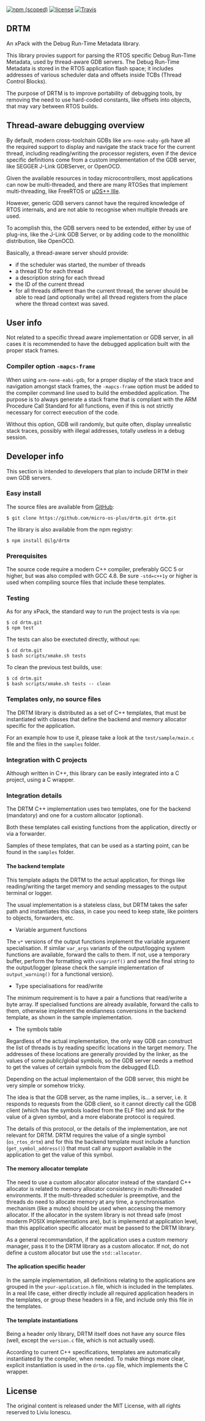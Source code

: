 [![npm (scoped)](https://img.shields.io/npm/v/@ilg/drtm.svg)](https://www.npmjs.com/package/@ilg/drtm) [![license](https://img.shields.io/github/license/micro-os-plus/drtm.svg)](https://github.com/micro-os-plus/drtm/blob/xpack/LICENSE) [![Travis](https://img.shields.io/travis/micro-os-plus/drtm.svg)](https://travis-ci.org/micro-os-plus/drtm)

## DRTM

An xPack with the Debug Run-Time Metadata library. 

This library provies support for parsing the RTOS specific Debug Run-Time Metadata, used by thread-aware GDB servers. The Debug Run-Time Metadata is stored in the RTOS application flash space; it includes addresses of various scheduler data and offsets inside TCBs (Thread Control Blocks).

The purpose of DRTM is to improve portability of debugging tools, by removing the need to use hard-coded constants, like offsets into objects, that may vary between RTOS builds.

## Thread-aware debugging overview

By default, modern cross-toolchain GDBs like `arm-none-eaby-gdb` have all the required support to display and navigate the stack trace for the current thread, including reading/writing the processor registers, even if the device specific definitions come from a custom implementation of the GDB server, like SEGGER J-Link GDBServer, or OpenOCD.

Given the available resources in today microcontrollers, most applications can now be  multi-threaded, and there are many RTOSes that implement multi-threading, like FreeRTOS or [µOS++ IIIe](http://micro-os-plus.github.io).

However, generic GDB servers cannot have the required knowledge of RTOS internals, and are not able to recognise when multiple threads are used.

To acomplish this, the GDB servers need to be extended, either by use of plug-ins, like the J-Link GDB Server, or by adding code to the monolithic distribution, like OpenOCD.

Basically, a thread-aware server should provide:

- if the scheduler was started, the number of threads
- a thread ID for each thread
- a description string for each thread
- the ID of the current thread
- for all threads different than the current thread, the server should be able to read (and optionally write) all thread registers from the place where the thread context was saved.

## User info

Not related to a specific thread aware implementation or GDB server, in all cases it is recommended to have the debugged application built with the proper stack frames.

### Compiler option `-mapcs-frame`

When using `arm-none-eabi-gdb`, for a proper display of the stack trace and navigation amongst stack frames, the `-mapcs-frame` option must be added to the compiler command line used to build the embedded application. The purpose is to always generate a stack frame that is compliant with the ARM Procedure Call Standard for all functions, even if this is not strictly necessary for correct execution of the code.

Without this option, GDB will randomly, but quite often, display unrealistic stack traces, possibly with illegal addresses, totally useless in a debug session.

## Developer info

This section is intended to developers that plan to include DRTM in their own GDB servers.

### Easy install

The source files are available from [GitHub](https://github.com/micro-os-plus/drtm):

```
$ git clone https://github.com/micro-os-plus/drtm.git drtm.git
```

The library is also available from the npm registry:

```
$ npm install @ilg/drtm
```

### Prerequisites

The source code require a modern C++ compiler, preferably GCC 5 or higher, but was also compiled with GCC 4.8. Be sure `-std=c++1y` or higher is used when compiling source files that include these templates.

### Testing

As for any xPack, the standard way to run the project tests is via `npm`:

```
$ cd drtm.git
$ npm test
```

The tests can also be exectuted directly, without `npm`:

```
$ cd drtm.git
$ bash scripts/xmake.sh tests 
```

To clean the previous test builds, use:

```
$ cd drtm.git
$ bash scripts/xmake.sh tests -- clean
```

### Templates only, no source files

The DRTM library is distributed as a set of C++ templates, that must be instantiated with classes that define the backend and memory allocator specific for the application.

For an example how to use it, please take a look at the `test/sample/main.c` file and the files in the `samples` folder.

### Integration with C projects

Although written in C++, this library can be easily integrated into a C project, using a C wrapper.

### Integration details

The DRTM C++ implementation uses two templates, one for the backend (mandatory) and one for a custom allocator (optional).

Both these templates call existing functions from the application, directly or via a forwarder.

Samples of these templates, that can be used as a starting point, can be found in the `samples` folder.

#### The backend template

This template adapts the DRTM to the actual application, for things like reading/writing the target memory and sending messages to the output terminal or logger.

The usual implementation is a stateless class, but DRTM takes the safer path and instantiates this class, in case you need to keep state, like pointers to objects, forwarders, etc.

* Variable argument functions

The `v*` versions of the output functions implement the variable argument specialisation. If similar `var_args` variants of the output/logging system functions are available, forward the calls to them. If not, use a temporary buffer, perform the formatting with `vsnprintf()` and send the final string to the output/logger (please check the sample implementation of `output_warning()` for a functional version).

* Type specialisations for read/write

The minimum requirement is to have a pair a functions that read/write a byte array. If specialised functions are already available, forward the calls to them, otherwise implement the endianness conversions in the backend template, as shown in the sample implementation.

* The symbols table

Regardless of the actual implementation, the only way GDB can construct the list of threads is by reading specific locations in the target memory. The addresses of these locations are generally provided by the linker, as the values of some public/global symbols, so the GDB server needs a method to get the values of certain symbols from the debugged ELD.

Depending on the actual implementaion of the GDB server, this might be very simple or somehow tricky.

The idea is that the GDB server, as the name implies, is... a server, i.e. it responds to requests from the GDB client, so it cannot directly call the GDB client (which has the symbols loaded from the ELF file) and ask for the value of a given symbol, and a more elaborate protocol is required.

The details of this protocol, or the details of the implementation, are not relevant for DRTM. DRTM requires the value of a single symbol (`os_rtos_drtm`) and for this the backend template must include a function (`get_symbol_address()`) that must call any support available in the application to get the value of this symbol.


#### The memory allocator template

The need to use a custom allocator allocator instead of the standard C++ allocator is related to memory allocator consistency in multi-threaded environments. If the multi-threaded scheduler is preemptive, and the threads do need to allocate memory at any time, a synchronisation mechanism (like a mutex) should be used when accessing the memory allocator. If the allocator in the system library is not thread safe (most moderm POSIX implementations are), but is implementd at application level, than this application specific allocator must be passed to the DRTM library.

As a general recommandation, if the application uses a custom memory manager, pass it to the DRTM library as a custom allocator. If not, do not define a custom allocator but use the `std::allocator`.

#### The aplication specific header

In the sample implementation, all definitions relating to the applications are grouped in the `your-application.h` file, which is included in the templates. In a real life case, either directly include all required application headers in the templates, or group these headers in a file, and include only this file in the templates.

#### The template instantiations

Being a header only library, DRTM itself does not have any source files (well, except the `version.c` file, which is not actually used).

According to current C++ specifications, templates are automatically instantiated by the compiler, when needed. To make things more clear, explicit instantiation is used in the `drtm.cpp` file, which implements the C wrapper.

## License

The original content is released under the MIT License, with
all rights reserved to Liviu Ionescu.

